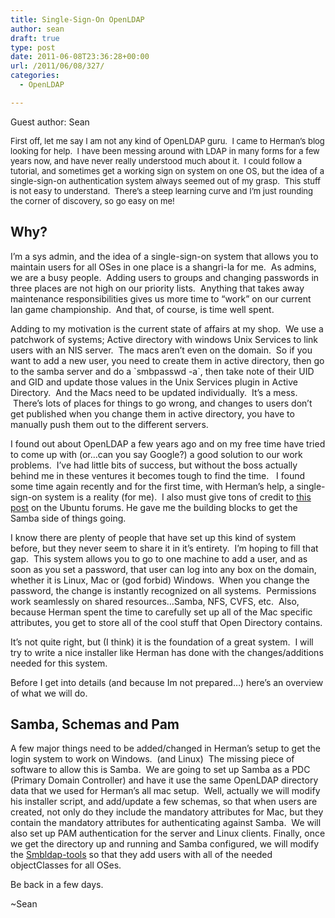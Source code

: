```yaml
---
title: Single-Sign-On OpenLDAP
author: sean
draft: true
type: post
date: 2011-06-08T23:36:28+00:00
url: /2011/06/08/327/
categories:
  - OpenLDAP

---
```


Guest author: Sean

<span style="font-weight: normal;font-size: 13px">First off, let me say I am not any kind of OpenLDAP guru.  I came to Herman&#8217;s blog looking for help.  I have been messing around with LDAP in many forms for a few years now, and have never really understood much about it.  I could follow a tutorial, and sometimes get a working sign on system on one OS, but the idea of a single-sign-on authentication system always seemed out of my grasp.  This stuff is not easy to understand.  There&#8217;s a steep learning curve and I&#8217;m just rounding the corner of discovery, so go easy on me!</span>

## Why?

I&#8217;m a sys admin, and the idea of a single-sign-on system that allows you to maintain users for all OSes in one place is a shangri-la for me.  As admins, we are a busy people.  Adding users to groups and changing passwords in three places are not high on our priority lists.  Anything that takes away maintenance responsibilities gives us more time to &#8220;work&#8221; on our current lan game championship.  And that, of course, is time well spent.

Adding to my motivation is the current state of affairs at my shop.  We use a patchwork of systems; Active directory with windows Unix Services to link users with an NIS server.  The macs aren&#8217;t even on the domain.  So if you want to add a new user, you need to create them in active directory, then go to the samba server and do a \`smbpasswd -a\`, then take note of their UID and GID and update those values in the Unix Services plugin in Active Directory.  And the Macs need to be updated individually.  It&#8217;s a mess.  There&#8217;s lots of places for things to go wrong, and changes to users don&#8217;t get published when you change them in active directory, you have to manually push them out to the different servers.

I found out about OpenLDAP a few years ago and on my free time have tried to come up with (or&#8230;can you say Google?) a good solution to our work problems.  I&#8217;ve had little bits of success, but without the boss actually behind me in these ventures it becomes tough to find the time.   I found some time again recently and for the first time, with Herman&#8217;s help, a single-sign-on system is a reality (for me).  I also must give tons of credit to [this post][1] on the Ubuntu forums. He gave me the building blocks to get the Samba side of things going.

I know there are plenty of people that have set up this kind of system before, but they never seem to share it in it&#8217;s entirety.  I&#8217;m hoping to fill that gap.  This system allows you to go to one machine to add a user, and as soon as you set a password, that user can log into any box on the domain, whether it is Linux, Mac or (god forbid) Windows.  When you change the password, the change is instantly recognized on all systems.  Permissions work seamlessly on shared resources&#8230;Samba, NFS, CVFS, etc.  Also, because Herman spent the time to carefully set up all of the Mac specific attributes, you get to store all of the cool stuff that Open Directory contains.

It&#8217;s not quite right, but (I think) it is the foundation of a great system.  I will try to write a nice installer like Herman has done with the changes/additions needed for this system.

Before I get into details (and because Im not prepared&#8230;) here&#8217;s an overview of what we will do.

## Samba, Schemas and Pam

A few major things need to be added/changed in Herman&#8217;s setup to get the login system to work on Windows.  (and Linux)  The missing piece of software to allow this is Samba.  We are going to set up Samba as a PDC (Primary Domain Controller) and have it use the same OpenLDAP directory data that we used for Herman&#8217;s all mac setup.  Well, actually we will modify his installer script, and add/update a few schemas, so that when users are created, not only do they include the mandatory attributes for Mac, but they contain the mandatory attributes for authenticating against Samba.  We will also set up PAM authentication for the server and Linux clients. Finally, once we get the directory up and running and Samba configured, we will modify the [Smbldap-tools][2] so that they add users with all of the needed objectClasses for all OSes.

Be back in a few days.

~Sean

 [1]: http://ubuntuforums.org/showthread.php?t=1330637
 [2]: http://en.wikipedia.org/wiki/Smbldap-tools